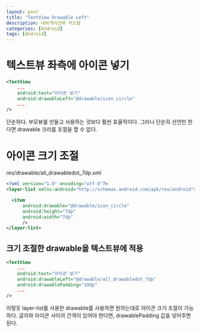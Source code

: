 ```yaml
---
layout: post
title: "TextView Drawable Left"
description: 네비게이션뷰 커스텀
categories: [Android]
tags: [Android]
---
```


# 텍스트뷰 좌측에 아이콘 넣기

```xml
<TextView 
	...
    android:text="아이콘 넣기"
    android:drawableLeft="@drawable/icon_circle"
    ...
/>
```

단순하다. 부모뷰를 만들고 사용하는 것보다 훨씬 효율적이다. 그러나 단순히 선언만 한다면 drawable 크리를 조절을 할 수 없다.

# 아이콘 크기 조절

res/drawable/all_drawabledot_7dp.xml

```xml
<?xml version="1.0" encoding="utf-8"?>
<layer-list xmlns:android="http://schemas.android.com/apk/res/android">

  <item
      android:drawable="@drawable/icon_circle"
      android:height="7dp"
      android:width="7dp"
      />
</layer-list>
```

## 크기 조절한 drawable을 텍스트뷰에 적용

```xml
<TextView 
	...
    android:text="아이콘 넣기"
    android:drawableLeft="@drawable/all_drawabledot_7dp"
    android:drawablePadding="10dp"
    ...
/>
```

이렇듯 layer-list를 사용한 drawable를 사용하면 원하는대로 아이콘 크기 조절이 가능하다. 글자와 아이콘 사이의 간격이 있어야 한다면, drawablePadding 값을 넣어주면 된다.